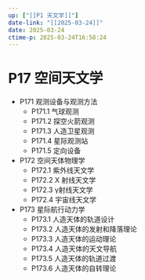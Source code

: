 ```yaml
---
up: ["[[P1 天文学]]"]
date-link: "[[2025-03-24]]"
date: 2025-03-24
ctime-p: 2025-03-24T16:58:24
---
```


# P17 空间天文学

- P171 观测设备与观测方法
	- P171.1 气球观测
	- P171.2 探空火箭观测
	- P171.3 人造卫星观测
	- P171.4 星际观测站
	- P171.5 定向设备
- P172 空间天体物理学
	- P172.1 紫外线天文学
	- P172.2 X 射线天文学
	- P172.3 γ射线天文学
	- P172.4 宇宙线天文学
- P173 星际航行动力学
	- P173.1 人造天体的轨道设计
	- P173.2 人造天体的发射和降落理论
	- P173.3 人造天体的运动理论
	- P173.4 人造天体的天文导航
	- P173.5 人造天体的轨道过渡
	- P173.6 人造天体的自转理论
